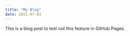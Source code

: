 ```yaml
---
title: "My Blog"
date: 2021-07-03
---
```



This is a blog post to test out this feature in GitHub Pages.
